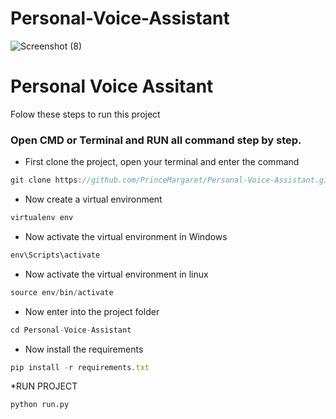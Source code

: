 # Personal-Voice-Assistant

![Screenshot (8)](https://user-images.githubusercontent.com/56151722/94779086-f5216c80-03e3-11eb-83bf-cf6812be2310.png)
# Personal Voice Assitant
 
Folow these steps to run this project 
### Open CMD or Terminal and RUN all command step by step.

* First clone the project, open your terminal and enter the command

```javascript
git clone https://github.com/PrinceMargaret/Personal-Voice-Assistant.git
```
* Now create a virtual environment
```javascript
virtualenv env
```
* Now activate the virtual environment in Windows
```javascript
env\Scripts\activate
```

* Now activate the virtual environment in linux
```javascript
source env/bin/activate
```

* Now enter into the project folder
```javascript
cd Personal-Voice-Assistant
```
* Now install the requirements 
```javascript
pip install -r requirements.txt
```


*RUN PROJECT
```
python run.py
```





